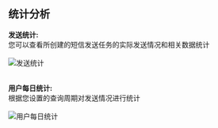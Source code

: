 ## 统计分析<br>

**发送统计:**<br>
您可以查看所创建的短信发送任务的实际发送情况和相关数据统计<br><br>
![发送统计](../../../../image/RichMedia-Message/rms-018.png)<br><br>

**用户每日统计:**<br>
根据您设置的查询周期对发送情况进行统计<br><br>
![用户每日统计](../../../../image/RichMedia-Message/rms-019.png)